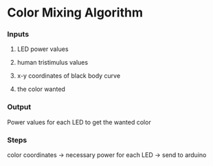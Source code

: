 # Color Mixing Algorithm

### Inputs 

1. LED power values 

2. human tristimulus values 

3. x-y coordinates of black body curve 

4. the color wanted 

### Output

Power values for each LED to get the wanted color

### Steps

color coordinates -> necessary power for each LED -> send to arduino 
 



